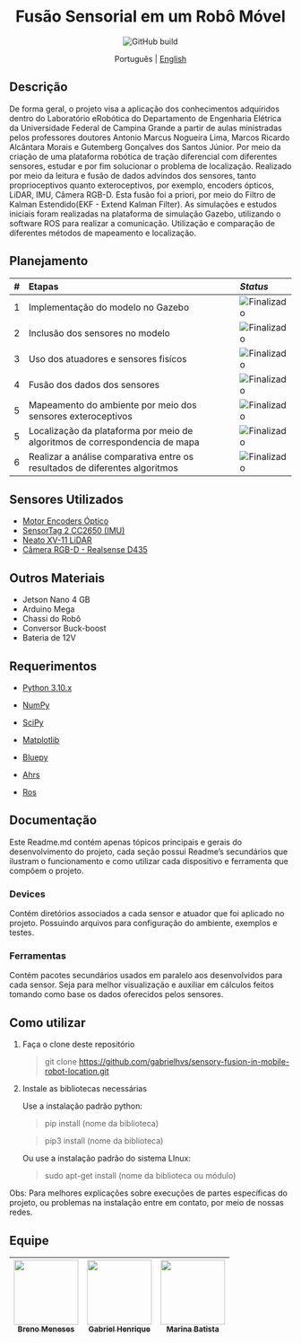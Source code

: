 <h1 align="center"><a>Fusão Sensorial em um Robô Móvel<a></h1>

<p align="center">
   <img alt="GitHub build" src="http://img.shields.io/static/v1?label=STATUS&message=EM%20DESENVOLVIMENTO&color=GREEN&style=for-the-badge"></a>
</p>

<p align="center">
  <span>Português</span> |
  <a href="README_ND.md">English</a>
</p>

## Descrição
De forma geral, o projeto visa a aplicação dos conhecimentos adquiridos dentro do Laboratório eRobótica do Departamento de Engenharia Elétrica da Universidade Federal de Campina Grande a partir de aulas ministradas pelos professores doutores Antonio Marcus Nogueira Lima, Marcos Ricardo Alcântara Morais e Gutemberg Gonçalves dos Santos Júnior. Por meio da criação de uma plataforma robótica de tração diferencial com diferentes sensores, estudar e por fim solucionar o problema de localização. Realizado por meio da leitura e fusão de dados advindos dos sensores, tanto proprioceptivos quanto exteroceptivos, por exemplo, encoders ópticos, LiDAR, IMU, Câmera RGB-D. Esta fusão foi a priori, por meio do Filtro de Kalman Estendido(EKF - Extend Kalman Filter). As simulações e estudos iniciais foram realizadas na plataforma de simulação Gazebo, utilizando o software ROS para realizar a comunicação. Utilização e comparação de diferentes métodos de mapeamento e localização.

## Planejamento

| #        | Etapas         | _Status_ |
|:--|:----------------------------|:------------------|
| 1 | Implementação do modelo no Gazebo     | <img alt="Finalizado" src="https://img.shields.io/badge/-Finalizado-brightgreen">| 
| 2 | Inclusão dos sensores no modelo       | <img alt="Finalizado" src="https://img.shields.io/badge/-Finalizado-brightgreen"> |  
| 3 | Uso dos atuadores e  sensores fisícos     | <img alt="Finalizado" src="https://img.shields.io/badge/-Finalizado-brightgreen"> |  
| 4 | Fusão dos dados dos sensores          | <img alt="Finalizado" src="https://img.shields.io/badge/-Em%20andamento-orange"> | 
| 5 | Mapeamento do ambiente por meio dos sensores exteroceptivos | <img alt="Finalizado" src="https://img.shields.io/badge/-Em%20andamento-orange"> | 
| 5 | Localização da plataforma por meio de algoritmos de correspondencia de mapa  | <img alt="Finalizado" src="https://img.shields.io/badge/-Em%20andamento-orange"> | 
| 6 | Realizar a análise comparativa entre os resultados de diferentes algoritmos         | <img alt="Finalizado" src="https://img.shields.io/badge/-Não%20iniciado-red"> | 
              

## Sensores Utilizados
- [Motor Encoders Óptico](https://github.com/gabrielhvs/sensory-fusion-in-mobile-robot-location/tree/master/Devices/Engines)
- [SensorTag 2 CC2650 (IMU)](https://github.com/gabrielhvs/sensory-fusion-in-mobile-robot-location/tree/master/Devices/IMU-SensorTag_pkg)
- [Neato XV-11 LiDAR](https://github.com/gabrielhvs/sensory-fusion-in-mobile-robot-location/tree/master/Devices/Lidar/xv_11_laser_driver)
- [Câmera RGB-D - Realsense D435](https://github.com/gabrielhvs/sensory-fusion-in-mobile-robot-location/tree/master/Devices/RealSense)

## Outros Materiais
- Jetson Nano 4 GB
- Arduino Mega
- Chassi do Robô
- Conversor Buck-boost 
- Bateria de 12V

## Requerimentos

- [Python 3.10.x](https://www.python.org/)
 
- [NumPy](https://numpy.org/)
 
- [SciPy](https://scipy.org/)
 
- [Matplotlib](https://matplotlib.org/)
 
- [Bluepy](https://pypi.org/project/bluepy/)

- [Ahrs](https://pypi.org/project/AHRS/) 

- [Ros](http://wiki.ros.org/noetic)

## Documentação

Este Readme.md contém apenas tópicos principais e gerais do desenvolvimento do projeto, cada seção possui Readme’s secundários que ilustram o funcionamento e como utilizar cada dispositivo e ferramenta que compõem o projeto.

### Devices

Contém diretórios associados a cada sensor e atuador que foi aplicado no projeto. Possuindo arquivos para configuração do ambiente, exemplos e testes. 

### Ferramentas

Contém pacotes secundários usados em paralelo aos desenvolvidos para cada sensor. Seja para melhor visualização e auxiliar em cálculos feitos tomando como base os dados oferecidos pelos sensores.

## Como utilizar

1. Faça o clone deste repositório

   > git clone https://github.com/gabrielhvs/sensory-fusion-in-mobile-robot-location.git


2. Instale as bibliotecas necessárias

   Use a instalação padrão python:

   > pip install (nome da biblioteca)

   > pip3 install (nome da biblioteca)
 
   Ou use a instalação padrão do sistema LInux:

   > sudo apt-get install (nome da biblioteca ou módulo)

Obs: Para melhores explicações sobre execuções de partes específicas do projeto, ou problemas na instalação entre em contato, por meio de nossas redes. 

## Equipe

| [<img src="https://avatars.githubusercontent.com/u/50165797?v=4" width=115><br><sub>Breno Meneses</sub>](https://github.com/brenopmeneses) |  [<img src="https://avatars.githubusercontent.com/u/80260754?v=4" width=115><br><sub>Gabriel Henrique</sub>](https://github.com/gabrielhvs) |  [<img src="https://avatars.githubusercontent.com/u/60625985?v=4" width=115><br><sub>Marina Batista</sub>](https://github.com/maarinaabatista) |
| :---: | :---: | :---: |
